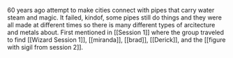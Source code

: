 60 years ago attempt to make cities connect with pipes that carry water steam and magic. It failed, kindof, some pipes still do things and they were all made at different times so there is many different types of arcitecture and metals about. First mentioned in [[Session 1]] where the group traveled to find [[Wizard Session 1]], [[miranda]], [[brad]], [[Derick]], and the [[figure with sigil from session 2]]. 